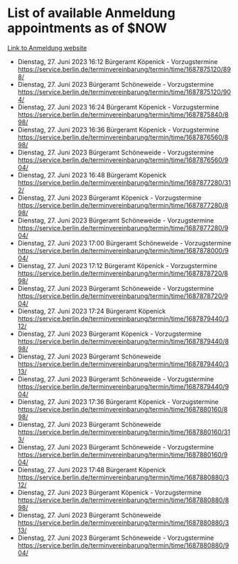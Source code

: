 # List of available Anmeldung appointments as of $NOW
[Link to Anmeldung website](https://service.berlin.de/terminvereinbarung/termin/tag.php?termin=1&anliegen[]=120686&dienstleisterlist=122210,122217,327316,122219,327312,122227,327314,122231,327346,122243,327348,122254,122252,329742,122260,329745,122262,329748,122271,327278,122273,327274,122277,327276,330436,122280,327294,122282,327290,122284,327292,122291,327270,122285,327266,122286,327264,122296,327268,150230,329760,122297,327286,122294,327284,122312,329763,122314,329775,122304,327330,122311,327334,122309,327332,317869,122281,327352,122279,329772,122283,122276,327324,122274,327326,122267,329766,122246,327318,122251,327320,122257,327322,122208,327298,122226,327300&herkunft=http%3A%2F%2Fservice.berlin.de%2Fdienstleistung%2F120686%2F)
- Dienstag, 27. Juni 2023 16:12 Bürgeramt Köpenick - Vorzugstermine https://service.berlin.de/terminvereinbarung/termin/time/1687875120/898/
- Dienstag, 27. Juni 2023  Bürgeramt Schöneweide - Vorzugstermine https://service.berlin.de/terminvereinbarung/termin/time/1687875120/904/
- Dienstag, 27. Juni 2023 16:24 Bürgeramt Köpenick - Vorzugstermine https://service.berlin.de/terminvereinbarung/termin/time/1687875840/898/
- Dienstag, 27. Juni 2023 16:36 Bürgeramt Köpenick - Vorzugstermine https://service.berlin.de/terminvereinbarung/termin/time/1687876560/898/
- Dienstag, 27. Juni 2023  Bürgeramt Schöneweide - Vorzugstermine https://service.berlin.de/terminvereinbarung/termin/time/1687876560/904/
- Dienstag, 27. Juni 2023 16:48 Bürgeramt Köpenick https://service.berlin.de/terminvereinbarung/termin/time/1687877280/312/
- Dienstag, 27. Juni 2023  Bürgeramt Köpenick - Vorzugstermine https://service.berlin.de/terminvereinbarung/termin/time/1687877280/898/
- Dienstag, 27. Juni 2023  Bürgeramt Schöneweide - Vorzugstermine https://service.berlin.de/terminvereinbarung/termin/time/1687877280/904/
- Dienstag, 27. Juni 2023 17:00 Bürgeramt Schöneweide - Vorzugstermine https://service.berlin.de/terminvereinbarung/termin/time/1687878000/904/
- Dienstag, 27. Juni 2023 17:12 Bürgeramt Köpenick - Vorzugstermine https://service.berlin.de/terminvereinbarung/termin/time/1687878720/898/
- Dienstag, 27. Juni 2023  Bürgeramt Schöneweide - Vorzugstermine https://service.berlin.de/terminvereinbarung/termin/time/1687878720/904/
- Dienstag, 27. Juni 2023 17:24 Bürgeramt Köpenick https://service.berlin.de/terminvereinbarung/termin/time/1687879440/312/
- Dienstag, 27. Juni 2023  Bürgeramt Köpenick - Vorzugstermine https://service.berlin.de/terminvereinbarung/termin/time/1687879440/898/
- Dienstag, 27. Juni 2023  Bürgeramt Schöneweide https://service.berlin.de/terminvereinbarung/termin/time/1687879440/313/
- Dienstag, 27. Juni 2023  Bürgeramt Schöneweide - Vorzugstermine https://service.berlin.de/terminvereinbarung/termin/time/1687879440/904/
- Dienstag, 27. Juni 2023 17:36 Bürgeramt Köpenick - Vorzugstermine https://service.berlin.de/terminvereinbarung/termin/time/1687880160/898/
- Dienstag, 27. Juni 2023  Bürgeramt Schöneweide https://service.berlin.de/terminvereinbarung/termin/time/1687880160/313/
- Dienstag, 27. Juni 2023  Bürgeramt Schöneweide - Vorzugstermine https://service.berlin.de/terminvereinbarung/termin/time/1687880160/904/
- Dienstag, 27. Juni 2023 17:48 Bürgeramt Köpenick https://service.berlin.de/terminvereinbarung/termin/time/1687880880/312/
- Dienstag, 27. Juni 2023  Bürgeramt Köpenick - Vorzugstermine https://service.berlin.de/terminvereinbarung/termin/time/1687880880/898/
- Dienstag, 27. Juni 2023  Bürgeramt Schöneweide https://service.berlin.de/terminvereinbarung/termin/time/1687880880/313/
- Dienstag, 27. Juni 2023  Bürgeramt Schöneweide - Vorzugstermine https://service.berlin.de/terminvereinbarung/termin/time/1687880880/904/
